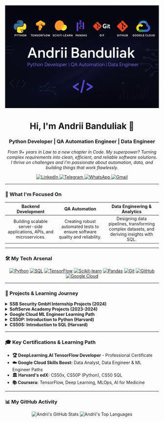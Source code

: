 <!-- HEADER BANNER -->
<p align="center">
  <img src="https://raw.githubusercontent.com/AndriiBanduliak/AndriiBanduliak/main/header_banner.png" alt="Andrii Banduliak - Python Developer Banner">
</p>

<div align="center">
  <h1>Hi, I'm Andrii Banduliak 👋</h1>
  <h3>Python Developer | QA Automation Engineer | Data Engineer</h3>
</div>

<p align="center">
  <em>From 9+ years in Law to a new chapter in Code. My superpower? Turning complex requirements into clean, efficient, and reliable software solutions.</em>
  <br>
  <em>I thrive on challenges and I'm passionate about automation, data, and building things that work flawlessly.</em>
</p>

<!-- CONTACTS SECTION -->
<p align="center">
  <a href="https://www.linkedin.com/in/andrii-banduliak/">
    <img src="https://img.shields.io/badge/LinkedIn-0077B5?style=for-the-badge&logo=linkedin&logoColor=white" alt="LinkedIn"/>
  </a>
  <a href="https://t.me/attorneyaba_227">
    <img src="https://img.shields.io/badge/Telegram-2CA5E0?style=for-the-badge&logo=telegram&logoColor=white" alt="Telegram"/>
  </a>
  <a href="https://wa.me/4916091441767">
    <img src="https://img.shields.io/badge/WhatsApp-25D366?style=for-the-badge&logo=whatsapp&logoColor=white" alt="WhatsApp"/>
  </a>

  <a href="mailto:aobanduliak@gmail.com">
    <img src="https://img.shields.io/badge/Gmail-D14836?style=for-the-badge&logo=gmail&logoColor=white" alt="Gmail"/>
  </a>
</p>

---

### 🚀 What I'm Focused On

| Backend Development | QA Automation | Data Engineering & Analytics |
| :---: | :---: | :---: |
| Building scalable server-side applications, APIs, and microservices. | Creating robust automated tests to ensure software quality and reliability. | Designing data pipelines, transforming complex datasets, and deriving insights with SQL. |

---

### 🛠️ My Tech Arsenal

<p align="center">
  <!-- Languages -->
  <a href="#"><img alt="Python" src="https://img.shields.io/badge/Python-3776AB?style=for-the-badge&logo=python&logoColor=white"/></a>
  <a href="#"><img alt="SQL" src="https://img.shields.io/badge/SQL-4479A1?style=for-the-badge&logo=postgresql&logoColor=white"/></a>
  <!-- Frameworks & Libraries -->
  <a href="#"><img alt="TensorFlow" src="https://img.shields.io/badge/TensorFlow-FF6F00?style=for-the-badge&logo=tensorflow&logoColor=white"/></a>
  <a href="#"><img alt="Scikit-learn" src="https://img.shields.io/badge/scikit--learn-F7931E?style=for-the-badge&logo=scikit-learn&logoColor=white"/></a>
  <a href="#"><img alt="Pandas" src="https://img.shields.io/badge/Pandas-150458?style=for-the-badge&logo=pandas&logoColor=white"/></a>
  <!-- Tools & Platforms -->
  <a href="#"><img alt="Git" src="https://img.shields.io/badge/Git-F05032?style=for-the-badge&logo=git&logoColor=white"/></a>
  <a href="#"><img alt="GitHub" src="https://img.shields.io/badge/GitHub-181717?style=for-the-badge&logo=github&logoColor=white"/></a>
  <a href="#"><img alt="Google Cloud" src="https://img.shields.io/badge/Google_Cloud-4285F4?style=for-the-badge&logo=google-cloud&logoColor=white"/></a>
</p>

---

### 📂 Projects & Learning Journey

<details>
<summary><strong>SSB Security GmbH Internship Projects (2024)</strong></summary>
<br>
A collection of projects in Python, Shell, and JavaScript developed during my internship. Includes bots, games, monitoring tools, and analytical solutions.
<p>
  <strong>`Python`</strong> <strong>`Shell`</strong> <strong>`JavaScript`</strong> <strong>`Bots`</strong> <strong>`Analytics`</strong>
</p>
<a href="https://github.com/AndriiBanduliak/SSB_GMbH_practice"><strong>➡️ View Repository</strong></a>
<br><br>
</details>

<details>
<summary><strong>SoftServe Academy Projects (2023-2024)</strong></summary>
<br>
A collection of practical projects completed during my studies at SoftServe IT Academy.
<p>
  <strong>`Learning Journey`</strong> <strong>`Python`</strong>
</p>
<a href="https://github.com/AndriiBanduliak/Softseve_2023-2024"><strong>➡️ View Repository</strong></a>
<br><br>
</details>

<details>
<summary><strong>Google Cloud ML Engineer Learning Path</strong></summary>
<br>
Personal notes, code, and hands-on labs from completing the Google Cloud Machine Learning Engineer learning path.
<p>
  <strong>`Google Cloud`</strong> <strong>`Machine Learning`</strong> <strong>`MLOps`</strong>
</p>
<a href="https://github.com/AndriiBanduliak/GoogleCloud_Machine-Learning-Engineer-Learning-Path"><strong>➡️ View Repository</strong></a>
<br><br>
</details>

<details>
<summary><strong>CS50P: Introduction to Python (Harvard)</strong></summary>
<br>
All my solutions and projects for Harvard's legendary CS50 Python course.
<p>
  <strong>`Python`</strong> <strong>`Algorithms`</strong> <strong>`CS50`</strong>
</p>
<a href="https://github.com/AndriiBanduliak/CS50PYTHON_2023"><strong>➡️ View Repository</strong></a>
<br><br>
</details>

<details>
<summary><strong>CS50S: Introduction to SQL (Harvard)</strong></summary>
<br>
SQL exercises, database schemas, and small demos from Harvard's CS50 SQL track.
<p>
  <strong>`SQL`</strong> <strong>`Database`</strong> <strong>`CS50`</strong>
</p>
<a href="https://github.com/AndriiBanduliak/cs50SQL2023"><strong>➡️ View Repository</strong></a>
<br><br>
</details>

---

### 🎓 Key Certifications & Learning Path

- **🏆 DeepLearning.AI TensorFlow Developer** - Professional Certificate
- **☁️ Google Cloud Skills Boost:** Data Analyst, Data Engineer & ML Engineer Paths
- **🏛️ Harvard's edX:** CS50x, CS50P (Python), CS50 SQL
- **📚 Coursera:** TensorFlow, Deep Learning, MLOps, AI for Medicine

---

### 📊 My GitHub Activity

<p align="center">
  <img src="https://github-readme-stats.vercel.app/api?username=AndriiBanduliak&show_icons=true&theme=dracula&hide_border=true&count_private=true" alt="Andrii's GitHub Stats"/>
  <img src="https://github-readme-stats.vercel.app/api/top-langs/?username=AndriiBanduliak&layout=compact&theme=dracula&hide_border=true" alt="Andrii's Top Languages"/>
</p>
